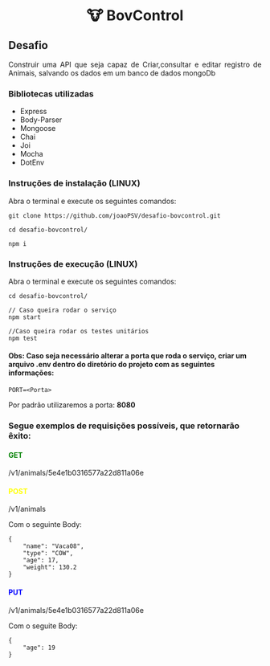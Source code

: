 <h1 align="center">
   🐮 BovControl 
</h1>

## Desafio

<p align="justify">Construir uma API que seja capaz de Criar,consultar e editar registro de Animais, salvando os dados em um banco de dados mongoDb </p>

### Bibliotecas utilizadas

- Express
- Body-Parser
- Mongoose
- Chai
- Joi
- Mocha
- DotEnv

### Instruções de instalação (LINUX)

Abra o terminal e execute os seguintes comandos:

```
git clone https://github.com/joaoPSV/desafio-bovcontrol.git

cd desafio-bovcontrol/

npm i

```

### Instruções de execução (LINUX)

Abra o terminal e execute os seguintes comandos:

```
cd desafio-bovcontrol/

// Caso queira rodar o serviço
npm start 

//Caso queira rodar os testes unitários
npm test

```

#### Obs: Caso seja necessário alterar a porta que roda o serviço, criar um arquivo .env dentro do diretório do projeto com as seguintes informações:

```
PORT=<Porta>
```

Por padrão utilizaremos a porta: <b>8080</b>

### Segue exemplos de requisições possíveis, que retornarão êxito:

<h4 style="color:green">GET</h1>

/v1/animals/5e4e1b0316577a22d811a06e

<h4 style="color:yellow">POST</h1>

/v1/animals

Com o seguinte Body:
```
{
	"name": "Vaca08",
	"type": "COW",
	"age": 17,
	"weight": 130.2
}
```

<h4 style="color:blue">PUT</h1>

/v1/animals/5e4e1b0316577a22d811a06e

Com o seguite Body:
```
{
	"age": 19
}
```
